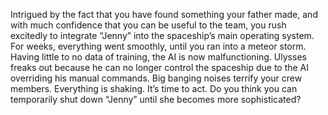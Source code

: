 Intrigued by the fact that you have found something your father made, and with much confidence that you can be useful to the team, you rush excitedly to integrate “Jenny” into the spaceship’s main operating system. For weeks, everything went smoothly, until you ran into a meteor storm. Having little to no data of training, the AI is now malfunctioning. Ulysses freaks out because he can no longer control the spaceship due to the AI overriding his manual commands. Big banging noises terrify your crew members. Everything is shaking. It’s time to act. Do you think you can temporarily shut down “Jenny” until she becomes more sophisticated?

